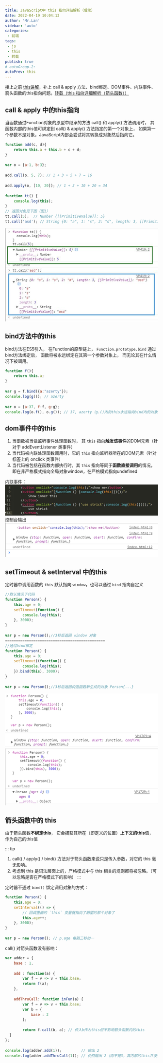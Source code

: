 ```yaml
---
title: JavaScript中 this 指向详细解析（后续）
date: 2022-04-19 10:04:13
author: 'Mr.Lan'
sidebar: 'auto'
categories: 
 - 前端
tags: 
 - js
 - this
 - 转载
publish: true
# autoGroup-2: 
autoPrev: this
---
```


接上之前 [this讲解](./this.md)，补上 call & apply 方法、bind绑定、DOM事件、内联事件、箭头函数的this指向问题。[转载（this 指向详细解析（箭头函数））](https://www.cnblogs.com/dongcanliang/p/7054176.html)
<!-- more -->

## call & apply 中的this指向

当函数通过Function对象的原型中继承的方法 call() 和 apply() 方法调用时， 其函数内部的this值可绑定到 call() & apply() 方法指定的第一个对象上， 如果第一个参数不是对象，JavaScript内部会尝试将其转换成对象然后指向它。

``` js
function add(c, d){
    return this.a + this.b + c + d;
}

var o = {a:1, b:3};

add.call(o, 5, 7); // 1 + 3 + 5 + 7 = 16

add.apply(o, [10, 20]); // 1 + 3 + 10 + 20 = 34

function tt() {
    console.log(this);
}
// 返回对象见下图（图1）
tt.call(5);  // Number {[[PrimitiveValue]]: 5} 
tt.call('asd'); // String {0: "a", 1: "s", 2: "d", length: 3, [[PrimitiveValue]]: "asd"}
```

![img](./img/777834-20170620144423820-371299881.jpg)


## bind方法中的this

bind方法在ES5引入， 在Function的原型链上， `Function.prototype.bind` 通过bind方法绑定后， 函数将被永远绑定在其第一个参数对象上， 而无论其在什么情况下被调用。

``` js
function f(){
    return this.a;
}

var g = f.bind({a:"azerty"});
console.log(g()); // azerty

var o = {a:37, f:f, g:g};
console.log(o.f(), o.g()); // 37, azerty（g.()内的this永远指向bind内的对象）
```

## dom事件中的this

1. 当函数被当做监听事件处理函数时， 其 `this` 指向**触发该事件**的DOM元素（针对于 addEventListener 类事件）
2. 当代码被内联处理函数调用时，它的 `this` 指向监听器所在的DOM元素（针对标签上的 onclick 类事件）
3. 当代码被包括在函数内部执行时，其 `this` 指向等同于**函数直接调用**的情况，即在非严格模式指向全局对象window，在严格模式指向undefined

内联事件：
![alt](./img/777834-20170620144449757-948944211.jpg)
控制台输出
![alt](./img/777834-20170620144511679-451778615.png)

## setTimeout & setInterval 中的this

定时器中调用函数的 `this` 默认指向 `window`，也可以通过 `bind` 指向自定义

``` js
//默认情况下代码
function Person() {  
    this.age = 0;  
    setTimeout(function() {
        console.log(this);
    }, 3000);
}

var p = new Person();//3秒后返回 window 对象
==============================================
//通过bind绑定
function Person() {  
    this.age = 0;  
    setTimeout((function() {
        console.log(this);
    }).bind(this), 3000);
}

var p = new Person();//3秒后返回构造函数新生成的对象 Person{...}
```

![alt](./img/777834-20170620144527554-990414883.png)
![alt](./img/777834-20170620144536820-1525099793.png)

## 箭头函数中的 this

由于箭头函数**不绑定this**， 它会捕获其所在（即定义的位置）**上下文的this**值， 作为自己的this值

::: tip
1. call() / apply() / bind() 方法对于箭头函数来说只是传入参数，对它的 this 毫无影响。
2. 考虑到 this 是词法层面上的，严格模式中与 this 相关的规则都将被忽略。（可以忽略是否在严格模式下的影响）
:::

定时器不通过 `bind()` 绑定调用对象的方式：

``` js
function Person() {  
    this.age = 0;  
    setInterval(() => {
        // 回调里面的 `this` 变量就指向了期望的那个对象了
        this.age++;
    }, 3000);
}

var p = new Person(); // p.age 每隔三秒加一
```

call() 对箭头函数没有影响：

``` js
var adder = {
    base : 1,
    
    add : function(a) {
        var f = v => v + this.base;
        return f(a);
    },

    addThruCall: function inFun(a) {
        var f = v => v + this.base;
        var b = {
            base : 2
        };

        return f.call(b, a); // 传入b作为this但不影响箭头函数内的this
  }
};

console.log(adder.add(1));         // 输出 2
console.log(adder.addThruCall(1)); // 仍然输出 2（而不是3，其内部的this并没有因为call() 而改变，其this值仍然为函数inFun的this值，指向对象adder
```